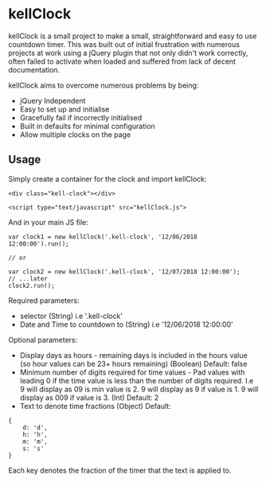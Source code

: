 # kellClock

kellClock is a small project to make a small, straightforward and easy to use countdown timer. This was built out of initial frustration with numerous projects at work using a jQuery plugin that not only didn't work correctly, often failed to activate when loaded and suffered from lack of decent documentation.

kellClock aims to overcome numerous problems by being:
* jQuery Independent
* Easy to set up and initialise
* Gracefully fail if incorrectly initialised
* Built in defaults for minimal configuration
* Allow multiple clocks on the page

## Usage

Simply create a container for the clock and import kellClock:
```
<div class="kell-clock"></div>

<script type="text/javascript" src="kellClock.js">
```

And in your main JS file:
```
var clock1 = new kellClock('.kell-clock', '12/06/2018 12:00:00').run();

// or

var clock2 = new kellClock('.kell-clock', '12/07/2018 12:00:00');
// ...later
clock2.run();
```

Required parameters:
* selector (String) i.e '.kell-clock'
* Date and Time to countdown to (String) i.e '12/06/2018 12:00:00'

Optional parameters:
* Display days as hours - remaining days is included in the hours value (so hour values can be 23+ hours remaining) (Boolean) Default: false
* Minimum number of digits required for time values - Pad values with leading 0 if the time value is less than the number of digits required. I.e 9 will display as 09 is min value is 2. 9 will display as 9 if value is 1. 9 will display as 009 if value is 3. (Int) Default: 2
* Text to denote time fractions (Object) Default:
```
{
    d: 'd',
    h: 'h',
    m: 'm',
    s: 's'
}
```
Each key denotes the fraction of the timer that the text is applied to.